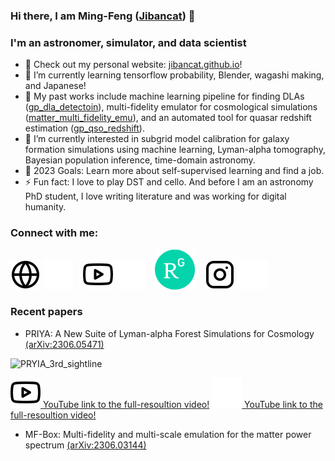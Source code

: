 ### Hi there, I am Ming-Feng ([Jibancat][website]) 👋

### I'm an astronomer, simulator, and data scientist

- 🔭 Check out my personal website: [jibancat.github.io][website]! 
- 🌱 I’m currently learning tensorflow probability, Blender, wagashi making, and Japanese!
- 🧋 My past works include machine learning pipeline for finding DLAs ([gp_dla_detectoin](https://github.com/rmgarnett/gp_dla_detection)), multi-fidelity emulator for cosmological simulations ([matter_multi_fidelity_emu](https://github.com/jibanCat/matter_multi_fidelity_emu)), and an automated tool for quasar redshift estimation ([gp_qso_redshift](https://github.com/sbird/gp_qso_redshift)).
- 👯 I’m currently interested in subgrid model calibration for galaxy formation simulations using machine learning, Lyman-alpha tomography, Bayesian population inference, time-domain astronomy.
- 🥅 2023 Goals: Learn more about self-supervised learning and find a job.
- ⚡ Fun fact: I love to play DST and cello. And before I am an astronomy PhD student, I love writing literature and was working for digital humanity.


### Connect with me:

[![website](./img/globe-light.svg)](https://jibancat.github.io#gh-light-mode-only)
[![website](./img/globe-dark.svg)](https://jibancat.github.io#gh-dark-mode-only)
&nbsp;&nbsp;
[![website](./img/youtube-light.svg)](https://www.youtube.com/channel/UCTVjf6TgaA5LzXBtXAfAD2A#gh-light-mode-only)
[![website](./img/youtube-dark.svg)](https://www.youtube.com/channel/UCTVjf6TgaA5LzXBtXAfAD2A#gh-dark-mode-only)
&nbsp;&nbsp;
[![website](./img/ResearchGate_icon_SVG.svg)](https://www.researchgate.net/profile/Ming-Feng-Ho)
&nbsp;&nbsp;
[![website](./img/instagram-light.svg)](https://www.instagram.com/jibancat/#gh-light-mode-only)
[![website](./img/instagram-dark.svg)](https://www.instagram.com/jibancat/#gh-dark-mode-only)

### Recent papers

* PRIYA: A New Suite of Lyman-alpha Forest Simulations for Cosmology [(arXiv:2306.05471)](https://arxiv.org/abs/2306.05471)

![PRYIA_3rd_sightline](https://github.com/jibanCat/jibanCat/assets/23435784/2faf5e80-2bde-4a78-800b-7caffea51211)

[![YouTube link to the full-resoultion video!](./img/youtube-light.svg) YouTube link to the full-resoultion video!](https://youtu.be/FVe9tUBPXIs#gh-light-mode-only)
[![YouTube link to the full-resolution video!](./img/youtube-dark.svg) YouTube link to the full-resoultion video!](https://youtu.be/FVe9tUBPXIs#gh-dark-mode-only)


* MF-Box: Multi-fidelity and multi-scale emulation for the matter power spectrum [(arXiv:2306.03144)](https://arxiv.org/abs/2306.03144)


[website]: https://jibancat.github.io
[youtube]: https://www.youtube.com/channel/UCTVjf6TgaA5LzXBtXAfAD2A
[instagram]: https://www.instagram.com/jibancat/

